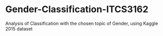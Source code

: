 # Gender-Classification-ITCS3162
Analysis of Classification with the chosen topic of Gender, using Kaggle 2015 dataset
